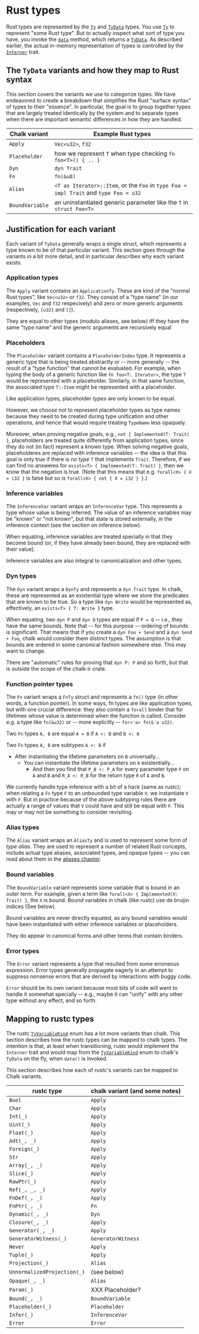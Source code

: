 # Rust types

Rust types are represented by the [`Ty`] and [`TyData`] types.
You use [`Ty`] to represent "some Rust type". But to actually inspect
what sort of type you have, you invoke the [`data`] method, which
returns a [`TyData`]. As described earlier, the actual in-memory
representation of types is controlled by the [`Interner`] trait.

[`Interner`]: http://rust-lang.github.io/chalk/chalk_ir/interner/trait.Interner.html
[`Ty`]: http://rust-lang.github.io/chalk/chalk_ir/struct.Ty.html
[`TyData`]: http://rust-lang.github.io/chalk/chalk_ir/enum.TyData.html
[`data`]: http://rust-lang.github.io/chalk/chalk_ir/struct.Ty.html#method.data

## The `TyData` variants and how they map to Rust syntax

This section covers the variants we use to categorize types. We have
endeavored to create a breakdown that simplifies the Rust "surface
syntax" of types to their "essence". In particular, the goal is to
group together types that are largely treated identically by the
system and to separate types when there are important semantic
differences in how they are handled.

| Chalk variant | Example Rust types |
| ------------- | ------------------ |
| `Apply` | `Vec<u32>`, `f32` |
| `Placeholder` | how we represent `T` when type checking `fn foo<T>() { .. }` |
| `Dyn` | `dyn Trait` |
| `Fn` | `fn(&u8)` |
| `Alias` | `<T as Iterator>::Item`, or the `Foo` in `type Foo = impl Trait` and `type Foo = u32` |
| `BoundVariable` | an uninstantiated generic parameter like the `T` in `struct Foo<T>` |

## Justification for each variant

Each variant of `TyData` generally wraps a single struct, which
represents a type known to be of that particular variant. This section
goes through the variants in a bit more detail, and in particular
describes why each variant exists.

### Application types

The `Apply` variant contains an `ApplicationTy`. These are kind of the
"normal Rust types", like `Vec<u32>` or `f32`. They consist of a "type
name" (in our examples, `Vec` and `f32` respecively) and zero or more
generic arguments (respectively, `[u32]` and `[]`).

They are equal to other types (modulo aliases, see below) iff they
have the same "type name" and the generic arguments are
recursively equal

### Placeholders

The `Placeholder` variant contains a `PlaceholderIndex` type. It
represents a generic type that is being treated abstractly or -- more
generally -- the result of a "type function" that cannot be
evaluated. For example, when typing the body of a generic function
like `fn foo<T: Iterator>`, the type `T` would be represented with a
placeholder. Similarly, in that same function, the associated type
`T::Item` might be represented with a placeholder.

Like application types, placeholder *types* are only known to be
equal.

However, we choose not to represent placeholder types as type names
because they need to be created during type unification and other
operations, and hence that would require treating `TypeName` less opaquely.

Moreover, when proving negative goals, e.g., `not { Implemented(T:
Trait) }`, placeholders are treated quite differently from application
types, since they do not (in fact) represent a known type. When
solving negative goals, placeholderes are replaced with inference
variables -- the idea is that this goal is only true if there is *no
type* `T` that implements `Trait`. Therefore, if we can find no
answeres for `exists<T> { Implemented(T: Trait) }`, then we know that
the negation is true. (Note that this means that e.g. `forall<X> { X =
i32 }` is false but so is `forall<X> { not { X = i32 } }`.)

### Inference variables

The `InferenceVar` variant wraps an `InferenceVar` type.  This
represents a type whose value is being inferred. The value of an
inference variables may be "known" or "not known", but that state is
stored externally, in the inference context (see the section on
inference below).

When equating, inference variables are treated specially in that they
become bound (or, if they have already been bound, they are replaced
with their value).

Inference variables are also integral to canonicalization and
other types.

### Dyn types

The `Dyn` variant wraps a `DynTy` and represents a `dyn Trait`
type. In chalk, these are represented as an existential type where we
store the predicates that are known to be true. So a type like `dyn
Write` would be represented as, effectively, an `exists<T> { T: Write
}` type.

When equating, two `dyn P` and `dyn Q` types are equal if `P = Q` --
i.e., they have the same bounds. Note that -- for this purpose --
ordering of bounds is significant. That means that if you create a
`dyn Foo + Send` and a `dyn Send + Foo`, chalk would consider them
distinct types. The assumption is that bounds are ordered in some
canonical fashion somewhere else. This may want to change.

There are "automatic" rules for proving that `dyn P: P` and so forth, but
that is outside the scope of the chalk-ir crate.

### Function pointer types

The `Fn` variant wraps a `FnTy` struct and represents a `fn()` type
(in other words, a function pointer). In some ways, fn types are like
application types, but with one crucial difference: they also contain
a `forall` binder that for lifetimes whose value is determined when
the function is called. Consider e.g. a type like `fn(&u32)` or --
more explicitly -- `for<'a> fn(&'a u32)`.

Two `Fn` types `A, B` are equal `A = B` if `A <: B` and `B <: A`

Two `Fn` types `A, B` are subtypes `A <: B` if

* After instantiating the lifetime parameters on `B` universally...
    * You can instantiate the lifetime parameters on `A` existentially...
        * And then you find that `P_B <: P_A` for every parameter type `P` on `A` and `B` and
          `R_A <: R_B` for the return type `R` of `A` and `B`.

We currently handle type inference with a bit of a hack (same as
rustc); when relating a `Fn` type `F` to an unbounded type
variable `V`, we instantiate `V` with `F`.  But in practice
because of the above subtyping rules there are actually a range of
values that `V` could have and still be equal with `F`. This may
or may not be something to consider revisiting.


### Alias types

The `Alias` variant wraps an `AliasTy` and is used to represent some form of *type
alias*. They are used to represent a number of related Rust concepts, include
actual type aliases, associated types, and opaque types -- you can read about
them in the [aliases chapter](./rust_types/alias.md).

### Bound variables

The `BoundVariable` variant represents some variable that is bound in
an outer term. For example, given a term like `forall<X> {
Implemented(X: Trait) }`, the `X` is bound. Bound variables in chalk
(like rustc) use de bruijin indices (See below).

Bound variables are never directly equated, as any bound variables would have
been instantiated with either inference variables or placeholders.

They do appear in canonical forms and other terms that contain binders.

### Error types

The `Error` variant represents a type that resulted from some
erroneous expression. Error types generally propagate eagerly in an
attempt to suppress nonsense errors that are derived by interactions
with buggy code.

`Error` should be its own variant because most bits of code will want
to handle it somewhat specially -- e.g., maybe it can "unify" with any
other type without any effect, and so forth.

## Mapping to rustc types

The rustc [`TyVariableKind`] enum has a lot more variants than chalk. This
section describes how the rustc types can be mapped to chalk
types. The intention is that, at least when transitioning, rustc would
implement the `Interner` trait and would map from the [`TyVariableKind`]
enum to chalk's `TyData` on the fly, when `data()` is invoked.

[`TyVariableKind`]: https://doc.rust-lang.org/nightly/nightly-rustc/rustc_middle/ty/enum.TyVariableKind.html

This section describes how each of rustc's variants can be mapped to
Chalk variants.

| rustc type | chalk variant (and some notes) |
| ------------- | ------------------ |
| `Bool` | `Apply` |
| `Char` | `Apply` |
| `Int(_)` | `Apply` |
| `Uint(_)` | `Apply` |
| `Float(_)` | `Apply` |
| `Adt(_, _)` | `Apply` |
| `Foreign(_)` | `Apply` |
| `Str` | `Apply` |
| `Array(_, _)` | `Apply` |
| `Slice(_)` | `Apply` |
| `RawPtr(_)` | `Apply` |
| `Ref(_, _, _)` | `Apply` |
| `FnDef(_, _)` | `Apply` |
| `FnPtr(_, _)` | `Fn` |
| `Dynamic(_, _)` | `Dyn` |
| `Closure(_, _)` | `Apply` |
| `Generator(_, _)` | `Apply` |
| `GeneratorWitness(_)` | `GeneratorWitness` |
| `Never` | `Apply` |
| `Tuple(_)` | `Apply` |
| `Projection(_)` | `Alias` |
| `UnnormalizedProjection(_)` | (see below) |
| `Opaque(_, _)` | `Alias` |
| `Param(_)` | XXX Placeholder? |
| `Bound(_, _)` | `BoundVariable` |
| `Placeholder(_)` | `Placeholder` |
| `Infer(_)` | `InferenceVar` |
| `Error` | `Error` |
